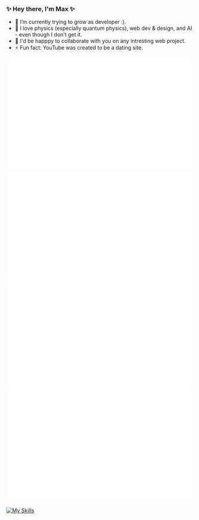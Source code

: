 ### ✨ Hey there, I'm Max ✨

- 🌱 I’m currently trying to grow as developer :).
- 💫 I love physics (especially quantum physics), web dev & design, and AI - even though I don't get it.
- 👯 I'd be happpy to collaborate with you on any intresting web project.
- ⚡ Fun fact: YouTube was created to be a dating site.

![](https://raw.githubusercontent.com/maxoehm/github-stats/master/generated/overview.svg#gh-dark-mode-only)
![](https://raw.githubusercontent.com/maxoehm/github-stats/master/generated/overview.svg#gh-light-mode-only) ![](https://raw.githubusercontent.com/maxoehm/github-stats/master/generated/languages.svg#gh-dark-mode-only)![](https://raw.githubusercontent.com/maxoehm/github-stats/master/generated/languages.svg#gh-light-mode-only)

[![My Skills](https://skillicons.dev/icons?i=idea,java,kotlin,maven,mysql,redis,spring,css,docker,git,github,hibernate,html,js,css,react)](https://skillicons.dev)
